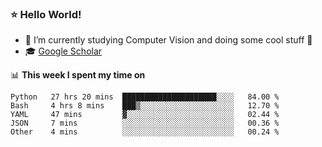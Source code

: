 ### ⭐️ Hello World!

<!--
**hologerry/hologerry** is a ✨ _special_ ✨ repository because its `README.md` (this file) appears on your GitHub profile.

Here are some ideas to get you started:

- 🔭 I’m currently working and studying on Computer Vision
- 🌱 I’m currently learning at Peking University
- 💬 Ask me about 
- 📫 How to reach me: E-mail
- 😄 Pronouns: he/his
- ⚡ Fun fact: Music is the Power
-->


- 🔭 I’m currently studying Computer Vision and doing some cool stuff 🤖
- 🎓 [Google Scholar](https://scholar.google.com/citations?user=3ykqW9wAAAAJ&hl=en)


📊 **This week I spent my time on**

<!--START_SECTION:waka-->
```text
Python   27 hrs 20 mins  █████████████████████░░░░   84.00 % 
Bash     4 hrs 8 mins    ███▒░░░░░░░░░░░░░░░░░░░░░   12.70 % 
YAML     47 mins         ▓░░░░░░░░░░░░░░░░░░░░░░░░   02.44 % 
JSON     7 mins          ░░░░░░░░░░░░░░░░░░░░░░░░░   00.36 % 
Other    4 mins          ░░░░░░░░░░░░░░░░░░░░░░░░░   00.24 % 
```
<!--END_SECTION:waka-->
